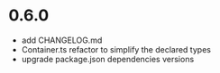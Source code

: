 # 0.6.0

* add CHANGELOG.md
* Container.ts refactor to simplify the declared types
* upgrade package.json dependencies versions
